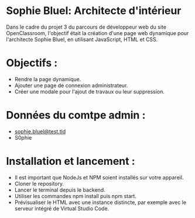 # Sophie Bluel: Architecte d'intérieur

Dans le cadre du projet 3 du parcours de développeur web du site OpenClassroom, l'objectif était la création d'une page web dynamique pour l'architecte Sophie Bluel, en utilisant JavaScript, HTML et CSS.

# Objectifs :

- Rendre la page dynamique.
- Ajouter une page de connexion administrateur.
- Créer une modale pour l'ajout de travaux ou leur suppression.

# Données du comtpe admin :

- sophie.bluel@test.tld
- S0phie

# Installation et lancement :

- Il est important que NodeJs et NPM soient installés sur votre appareil.
- Cloner le repository.
- Lancer le terminal depuis le backend.
- Utiliser les commandes npm install puis npm start.
- Prévisualiser le HTML avec une instance distincte, par exemple avec le serveur intégré de Virtual Studio Code.